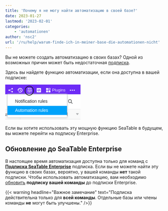```yaml
---
title: 'Почему я не могу найти автоматизацию в своей базе?'
date: 2023-01-27
lastmod: '2023-02-01'
categories:
    - 'automationen'
author: 'nsc2'
url: '/ru/help/warum-finde-ich-in-meiner-base-die-automationen-nicht'
---
```


Вы не можете создать автоматизацию в своих базах? Одной из возможных причин может быть недостаточная [подписка](https://seatable.io/ru/docs/abo-abrechnung/abo-pakete/).

Здесь вы найдете функцию автоматизации, если она доступна в вашей подписке:

![Блокировка и архивирование линий с помощью автоматизации](images/how-to-use-automations-for-locking-rows-3.png)

Если вы хотите использовать эту мощную функцию SeaTable в будущем, вы можете перейти на подписку Enterprise.

## Обновление до SeaTable Enterprise

В настоящее время автоматизация доступна только для команд с **[Подписка SeaTable Enterprise](https://seatable.io/ru/docs/abo-abrechnung/abo-pakete/)** подписка. Если вы не можете найти эту функцию в своих базах, вероятно, у вашей команды **нет** такой подписки. Чтобы использовать автоматизацию, вам необходимо [обновить](https://seatable.io/ru/docs/abo-abrechnung/abonnement-verwaltung/#abonnement-anpassen) **подписку вашей команды** до подписки Enterprise.

{{< warning  headline="Важное замечание"  text="Подписка действительна только для **всей команды**. Отдельные базы или члены команды **не** могут быть улучшены." />}}
